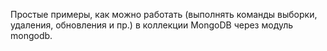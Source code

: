 Простые примеры, как можно работать (выполнять команды выборки, удаления, обновления и пр.) в коллекции MongoDB через модуль mongodb.
